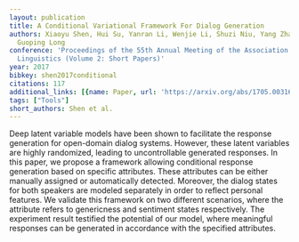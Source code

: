 ```yaml
---
layout: publication
title: A Conditional Variational Framework For Dialog Generation
authors: Xiaoyu Shen, Hui Su, Yanran Li, Wenjie Li, Shuzi Niu, Yang Zhao, Akiko Aizawa,
  Guoping Long
conference: 'Proceedings of the 55th Annual Meeting of the Association for Computational
  Linguistics (Volume 2: Short Papers)'
year: 2017
bibkey: shen2017conditional
citations: 117
additional_links: [{name: Paper, url: 'https://arxiv.org/abs/1705.00316'}]
tags: ["Tools"]
short_authors: Shen et al.
---
```

Deep latent variable models have been shown to facilitate the response
generation for open-domain dialog systems. However, these latent variables are
highly randomized, leading to uncontrollable generated responses. In this
paper, we propose a framework allowing conditional response generation based on
specific attributes. These attributes can be either manually assigned or
automatically detected. Moreover, the dialog states for both speakers are
modeled separately in order to reflect personal features. We validate this
framework on two different scenarios, where the attribute refers to genericness
and sentiment states respectively. The experiment result testified the
potential of our model, where meaningful responses can be generated in
accordance with the specified attributes.